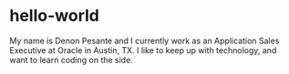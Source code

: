 # hello-world

My name is Denon Pesante and I currently work as an Application Sales Executive at Oracle in Austin, TX. I like to keep up with technology, and want to learn coding on the side.
